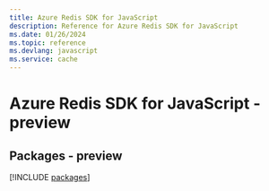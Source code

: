 ```yaml
---
title: Azure Redis SDK for JavaScript
description: Reference for Azure Redis SDK for JavaScript
ms.date: 01/26/2024
ms.topic: reference
ms.devlang: javascript
ms.service: cache
---
```

# Azure Redis SDK for JavaScript - preview
## Packages - preview
[!INCLUDE [packages](redis-index.md)]